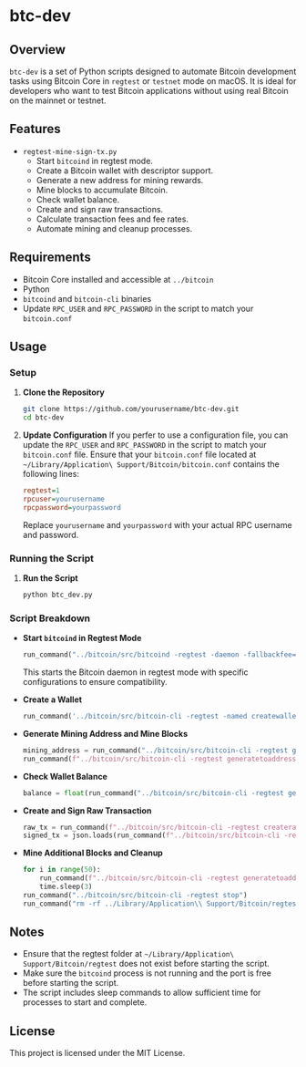 # btc-dev

## Overview

`btc-dev` is a set of Python scripts designed to automate Bitcoin development tasks using Bitcoin Core in `regtest` or `testnet` mode on macOS. It is ideal for developers who want to test Bitcoin applications without using real Bitcoin on the mainnet or testnet.

## Features

- `regtest-mine-sign-tx.py`
  - Start `bitcoind` in regtest mode.
  - Create a Bitcoin wallet with descriptor support.
  - Generate a new address for mining rewards.
  - Mine blocks to accumulate Bitcoin.
  - Check wallet balance.
  - Create and sign raw transactions.
  - Calculate transaction fees and fee rates.
  - Automate mining and cleanup processes.

## Requirements

- Bitcoin Core installed and accessible at `../bitcoin`
- Python
- `bitcoind` and `bitcoin-cli` binaries
- Update `RPC_USER` and `RPC_PASSWORD` in the script to match your `bitcoin.conf`

## Usage

### Setup

1. **Clone the Repository**

   ```sh
   git clone https://github.com/yourusername/btc-dev.git
   cd btc-dev
   ```

2. **Update Configuration**
   If you perfer to use a configuration file, you can update the `RPC_USER` and `RPC_PASSWORD` in the script to match your `bitcoin.conf` file.
   Ensure that your `bitcoin.conf` file located at `~/Library/Application\ Support/Bitcoin/bitcoin.conf` contains the following lines:

   ```ini
   regtest=1
   rpcuser=yourusername
   rpcpassword=yourpassword
   ```

   Replace `yourusername` and `yourpassword` with your actual RPC username and password.

### Running the Script

1. **Run the Script**
   ```sh
   python btc_dev.py
   ```

### Script Breakdown

- **Start `bitcoind` in Regtest Mode**

  ```python
  run_command("../bitcoin/src/bitcoind -regtest -daemon -fallbackfee=1.0 -maxtxfee=1.1 -deprecatedrpc=warnings")
  ```

  This starts the Bitcoin daemon in regtest mode with specific configurations to ensure compatibility.

- **Create a Wallet**

  ```python
  run_command('../bitcoin/src/bitcoin-cli -regtest -named createwallet wallet_name="regtest_desc_wallet" descriptors=true')
  ```

- **Generate Mining Address and Mine Blocks**

  ```python
  mining_address = run_command("../bitcoin/src/bitcoin-cli -regtest getnewaddress")
  run_command(f"../bitcoin/src/bitcoin-cli -regtest generatetoaddress 101 {mining_address}")
  ```

- **Check Wallet Balance**

  ```python
  balance = float(run_command("../bitcoin/src/bitcoin-cli -regtest getbalance"))
  ```

- **Create and Sign Raw Transaction**

  ```python
  raw_tx = run_command(f"../bitcoin/src/bitcoin-cli -regtest createrawtransaction '{json.dumps(inputs)}' '{json.dumps(outputs)}'")
  signed_tx = json.loads(run_command(f"../bitcoin/src/bitcoin-cli -regtest signrawtransactionwithwallet {raw_tx}"))
  ```

- **Mine Additional Blocks and Cleanup**
  ```python
  for i in range(50):
      run_command(f"../bitcoin/src/bitcoin-cli -regtest generatetoaddress 1 {mining_address}")
      time.sleep(3)
  run_command("../bitcoin/src/bitcoin-cli -regtest stop")
  run_command("rm -rf ../Library/Application\\ Support/Bitcoin/regtest")
  ```

## Notes

- Ensure that the regtest folder at `~/Library/Application\ Support/Bitcoin/regtest` does not exist before starting the script.
- Make sure the `bitcoind` process is not running and the port is free before starting the script.
- The script includes sleep commands to allow sufficient time for processes to start and complete.

## License

This project is licensed under the MIT License.
